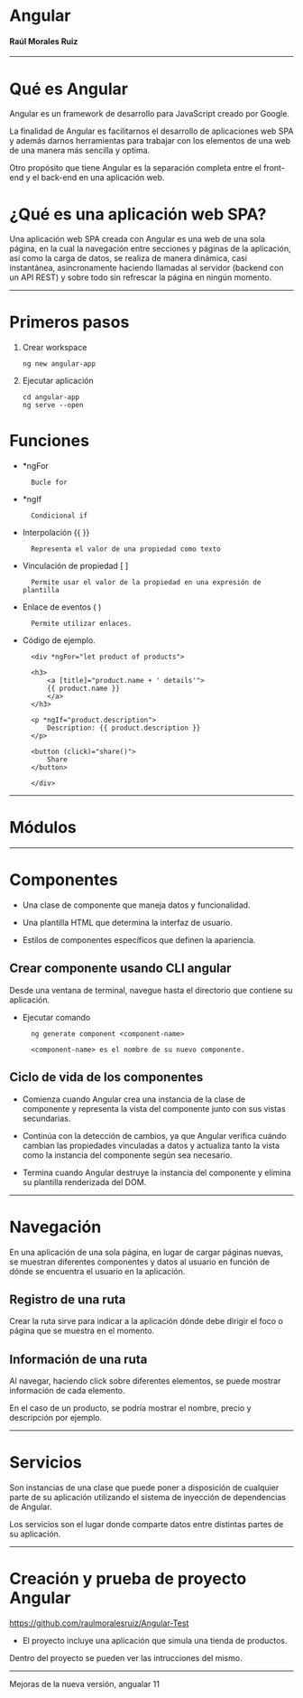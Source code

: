 # Angular

#### Raúl Morales Ruiz

---

# Qué es Angular

Angular es un framework de desarrollo para JavaScript creado por Google.

La finalidad de Angular es facilitarnos el desarrollo de aplicaciones web SPA y además darnos herramientas para trabajar con los elementos de una web de una manera más sencilla y optima.

Otro propósito que tiene Angular es la separación completa entre el front-end y el back-end en una aplicación web.

# ¿Qué es una aplicación web SPA?

Una aplicación web SPA creada con Angular es una web de una sola página, en la cual la navegación entre secciones y páginas de la aplicación, así como la carga de datos, se realiza de manera dinámica, casi instantánea, asincronamente haciendo llamadas al servidor (backend con un API REST) y sobre todo sin refrescar la página en ningún momento.

---

# Primeros pasos

1.  Crear workspace

        ng new angular-app

2.  Ejecutar aplicación

        cd angular-app
        ng serve --open

# Funciones

- \*ngFor

        Bucle for

- \*ngIf

        Condicional if

- Interpolación {{ }}

        Representa el valor de una propiedad como texto

- Vinculación de propiedad [ ]

        Permite usar el valor de la propiedad en una expresión de plantilla

- Enlace de eventos ( )

        Permite utilizar enlaces.

- Código de ejemplo.

        <div *ngFor="let product of products">

        <h3>
            <a [title]="product.name + ' details'">
            {{ product.name }}
            </a>
        </h3>

        <p *ngIf="product.description">
            Description: {{ product.description }}
        </p>

        <button (click)="share()">
            Share
        </button>

        </div>

---

# Módulos

---

# Componentes

- Una clase de componente que maneja datos y funcionalidad.

- Una plantilla HTML que determina la interfaz de usuario.

- Estilos de componentes específicos que definen la apariencia.

## Crear componente usando CLI angular

Desde una ventana de terminal, navegue hasta el directorio que contiene su aplicación.

- Ejecutar comando

        ng generate component <component-name>

        <component-name> es el nombre de su nuevo componente.

## Ciclo de vida de los componentes

- Comienza cuando Angular crea una instancia de la clase de componente y representa la vista del componente junto con sus vistas secundarias.

- Continúa con la detección de cambios, ya que Angular verifica cuándo cambian las propiedades vinculadas a datos y actualiza tanto la vista como la instancia del componente según sea necesario.

- Termina cuando Angular destruye la instancia del componente y elimina su plantilla renderizada del DOM.

---

# Navegación

En una aplicación de una sola página, en lugar de cargar páginas nuevas, se muestran diferentes componentes y datos al usuario en función de dónde se encuentra el usuario en la aplicación.

## Registro de una ruta

Crear la ruta sirve para indicar a la aplicación dónde debe dirigir el foco o página que se muestra en el momento.

## Información de una ruta

Al navegar, haciendo click sobre diferentes elementos, se puede mostrar información de cada elemento.

En el caso de un producto, se podría mostrar el nombre, precio y descripción por ejemplo.

---

# Servicios

Son instancias de una clase que puede poner a disposición de cualquier parte de su aplicación utilizando el sistema de inyección de dependencias de Angular.

Los servicios son el lugar donde comparte datos entre distintas partes de su aplicación.

---

# Creación y prueba de proyecto Angular

https://github.com/raulmoralesruiz/Angular-Test

- El proyecto incluye una aplicación que simula una tienda de productos.

Dentro del proyecto se pueden ver las intrucciones del mismo.

---

Mejoras de la nueva versión, angualar 11
